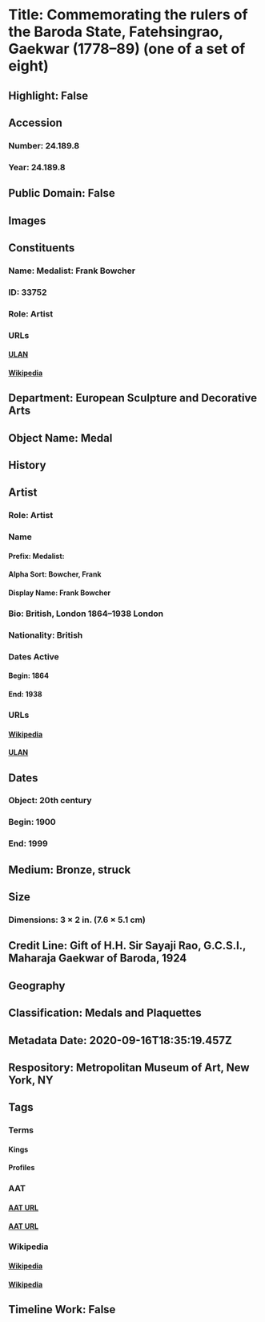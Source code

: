 # Title: Commemorating the rulers of the Baroda State, Fatehsingrao, Gaekwar (1778–89) (one of a set of eight)
## Highlight: False
## Accession
### Number: 24.189.8
### Year: 24.189.8
## Public Domain: False
## Images
## Constituents
### Name: Medalist: Frank Bowcher
### ID: 33752
### Role: Artist
### URLs
#### [ULAN](http://vocab.getty.edu/page/ulan/500123523)
#### [Wikipedia](https://www.wikidata.org/wiki/Q21644895)
## Department: European Sculpture and Decorative Arts
## Object Name: Medal
## History
## Artist
### Role: Artist
### Name
#### Prefix: Medalist:
#### Alpha Sort: Bowcher, Frank
#### Display Name: Frank Bowcher
### Bio: British, London 1864–1938 London
### Nationality: British
### Dates Active
#### Begin: 1864
#### End: 1938
### URLs
#### [Wikipedia](https://www.wikidata.org/wiki/Q21644895)
#### [ULAN](http://vocab.getty.edu/page/ulan/500123523)
## Dates
### Object: 20th century
### Begin: 1900
### End: 1999
## Medium: Bronze, struck
## Size
### Dimensions: 3 × 2 in. (7.6 × 5.1 cm)
## Credit Line: Gift of H.H. Sir Sayaji Rao, G.C.S.I., Maharaja Gaekwar of Baroda, 1924
## Geography
## Classification: Medals and Plaquettes
## Metadata Date: 2020-09-16T18:35:19.457Z
## Respository: Metropolitan Museum of Art, New York, NY
## Tags
### Terms
#### Kings
#### Profiles
### AAT
#### [AAT URL](http://vocab.getty.edu/page/aat/300025481)
#### [AAT URL](http://vocab.getty.edu/page/aat/300123319)
### Wikipedia
#### [Wikipedia]()
#### [Wikipedia]()
## Timeline Work: False